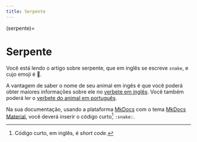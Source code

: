 ```yaml
---
title: Serpente
---
```


(serpente)=

# Serpente

Você está lendo o artigo sobre serpente, que em inglês se escreve 
`snake`, e cujo emoji é 🐍.

A vantagem de saber o nome de seu animal em ingês é que você poderá obter maiores informações sobre ele no [verbete em inglês](wikien:snake). 
Você também poderá ler o [verbete do animal em português](wikipt:serpente).

Na sua documentação, usando a plataforma [MkDocs](https://www.mkdocs.org/) com o tema [MkDocs Material](https://squidfunk.github.io/mkdocs-material/),
você deverá inserir o código curto[^1] `:snake:`.

[^1]: Código curto, em inglês, é *short code*.
